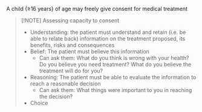 A child {≥16 years} of age may freely give consent for medical treatment
<!--ID: 1733882652721-->

> [!NOTE] Assessing capacity to consent
> - Understanding: the patient must understand and retain (i.e. be able to relate back) information on the treatment proposed, its benefits, risks and consequences
> - Belief: The patient must believe this information
> 	- Can ask them: What do you think is wrong with your health? Do you believe you need treatment? What do you believe the treatment will do for you?
> - Reasoning: The patient must be able to evaluate the information to reach a reasonable decision
> 	- Can ask them: What things were important to you in reaching the decision?
> - Choice

